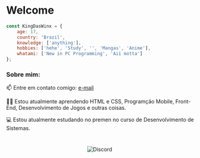 # Welcome

<p align="center">
</p>

```javascript
const KingDasWinx = {
    age: 17,
    country: 'Brazil',
    knowledge: ['anything'],
    hobbies: ['hehe', 'Study', '', 'Mangas', 'Anime'],
    whatami: ['New in PC Programming', 'Aii motta']
};
```


<h3>Sobre mim:</h3>

<p align="left">
    📫 Entre em contato comigo: <a href = "mailto: jvnqsoumheroiking@gmail.com"> e-mail </a>
</p>

<p align="left">
    👨‍💻 Estou atualmente aprendendo HTML e CSS, Programção Mobile, Front-End, Desenvolvimento de Jogos e outras coisas.
</p>

<p align="left">
    💻 Estou atualmente estudando no premen no curso de Desenvolvimento de Sistemas.
</p>

#


<p align="center">
<img alt="Discord" src="https://img.shields.io/badge/Discord-KingDasWinx 3792-%237159c1?style=for-the-badge&logo=discord">
<img
</p>
